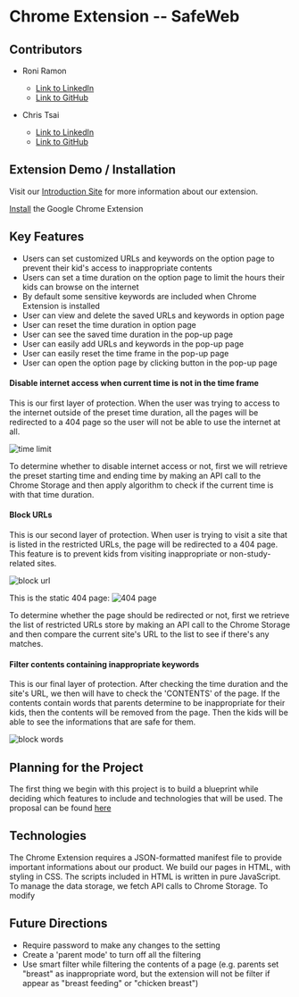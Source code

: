 # Chrome Extension -- SafeWeb
## Contributors
* Roni Ramon
  * [Link to LinkedIn](https://www.linkedin.com/in/roni-ramon-69531410a/)
  * [Link to GitHub](https://github.com/roniRamon)

* Chris Tsai
  * [Link to LinkedIn](https://www.linkedin.com/in/cheng-tsai-09bb63132/)
  * [Link to GitHub](https://github.com/tsai810417)

## Extension Demo / Installation
Visit our [Introduction Site](https://chrome.google.com/webstore/detail/safeweb/mmdbmgmnnjmlbhenkioliaebeaagjaie?hl=en-US&gl=US&authuser=0) for more information about our extension.

[Install](https://chrome.google.com/webstore/detail/safeweb/mmdbmgmnnjmlbhenkioliaebeaagjaie) the Google Chrome Extension

## Key Features
* Users can set customized URLs and keywords on the option page to prevent their kid's access to inappropriate contents
* Users can set a time duration on the option page to limit the hours their kids can browse on the internet
* By default some sensitive keywords are included when Chrome Extension is installed
* User can view and delete the saved URLs and keywords in option page
* User can reset the time duration in option page
* User can see the saved time duration in the pop-up page
* User can easily add URLs and keywords in the pop-up page
* User can easily reset the time frame in the pop-up page
* User can open the option page by clicking button in the pop-up page

#### Disable internet access when current time is not in the time frame
This is our first layer of protection. When the user was trying to access to the internet outside of the preset time duration, all the pages will be redirected to a 404 page so the user will not be able to use the internet at all.

![time limit](#)

To determine whether to disable internet access or not, first we will retrieve the preset starting time and ending time by making an API call to the Chrome Storage and then apply algorithm to check if the current time is with that time duration.

#### Block URLs
This is our second layer of protection. When user is trying to visit a site that is listed in the restricted URLs, the page will be redirected to a 404 page. This feature is to prevent kids from visiting inappropriate or non-study-related sites.

![block url](https://github.com/tsai810417/safeWeb/blob/master/images/block_url.gif?raw=true)

This is the static 404 page:
![404 page](https://raw.githubusercontent.com/tsai810417/safeWeb/master/images/block_web_pages.png)

To determine whether the page should be redirected or not, first we retrieve the list of restricted URLs store by making an API call to the Chrome Storage and then compare the current site's URL to the list to see if there's any matches.

#### Filter contents containing inappropriate keywords
This is our final layer of protection. After checking the time duration and the site's URL, we then will have to check the 'CONTENTS' of the page. If the contents contain words that parents determine to be inappropriate for their kids, then the contents will be removed from the page. Then the kids will be able to see the informations that are safe for them.

![block words](https://github.com/tsai810417/safeWeb/blob/master/images/block_word.gif?raw=true)


## Planning for the Project
The first thing we begin with this project is to build a blueprint while deciding which features to include and technologies that will be used. The proposal can be found [here](https://github.com/tsai810417/safeWeb/blob/master/proposal.md)

## Technologies
The Chrome Extension requires a JSON-formatted manifest file to provide important informations about our product. We build our pages in HTML, with styling in CSS. The scripts included in HTML is written in pure JavaScript. To manage the data storage, we fetch API calls to Chrome Storage. To modify

## Future Directions
* Require password to make any changes to the setting
* Create a 'parent mode' to turn off all the filtering
* Use smart filter while filtering the contents of a page (e.g. parents set "breast" as inappropriate word, but the extension will not be filter if appear as "breast feeding" or "chicken breast")
